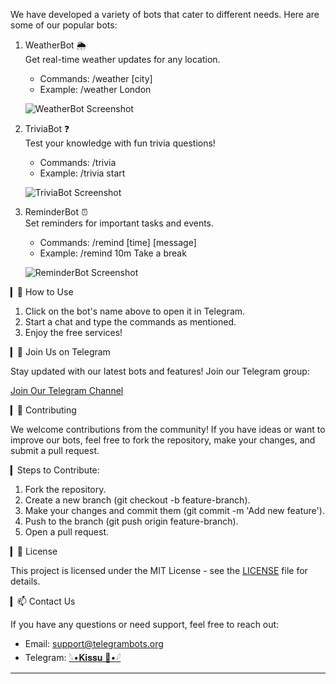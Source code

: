 We have developed a variety of bots that cater to different needs. Here are some of our popular bots:

1. WeatherBot 🌦️  
   Get real-time weather updates for any location.
   - Commands: /weather [city]
   - Example: /weather London

   ![WeatherBot Screenshot](https://example.com/weatherbot-screenshot.png)

2. TriviaBot ❓  
   Test your knowledge with fun trivia questions!
   - Commands: /trivia
   - Example: /trivia start

   ![TriviaBot Screenshot](https://example.com/triviabot-screenshot.png)

3. ReminderBot ⏰  
   Set reminders for important tasks and events.
   - Commands: /remind [time] [message]
   - Example: /remind 10m Take a break

   ![ReminderBot Screenshot](https://example.com/reminderbot-screenshot.png)

▎🤖 How to Use

1. Click on the bot's name above to open it in Telegram.
2. Start a chat and type the commands as mentioned.
3. Enjoy the free services!

▎🔗 Join Us on Telegram

Stay updated with our latest bots and features! Join our Telegram group:

[Join Our Telegram Channel](https://t.me/kissuxbots)

▎📜 Contributing

We welcome contributions from the community! If you have ideas or want to improve our bots, feel free to fork the repository, make your changes, and submit a pull request.

▎Steps to Contribute:

1. Fork the repository.
2. Create a new branch (git checkout -b feature-branch).
3. Make your changes and commit them (git commit -m 'Add new feature').
4. Push to the branch (git push origin feature-branch).
5. Open a pull request.

▎📄 License

This project is licensed under the MIT License - see the [LICENSE](LICENSE) file for details.

▎📫 Contact Us

If you have any questions or need support, feel free to reach out:

- Email: support@telegrambots.org
- Telegram: [ 𓆩•𝐊𝐢𝐬𝐬𝐮 💞•𓆪 ](https://t.me/xaekks)

---
